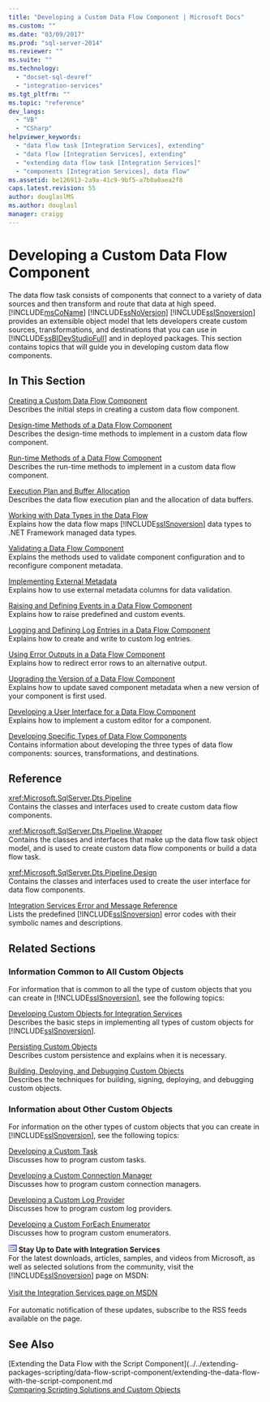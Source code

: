 ```yaml
---
title: "Developing a Custom Data Flow Component | Microsoft Docs"
ms.custom: ""
ms.date: "03/09/2017"
ms.prod: "sql-server-2014"
ms.reviewer: ""
ms.suite: ""
ms.technology: 
  - "docset-sql-devref"
  - "integration-services"
ms.tgt_pltfrm: ""
ms.topic: "reference"
dev_langs: 
  - "VB"
  - "CSharp"
helpviewer_keywords: 
  - "data flow task [Integration Services], extending"
  - "data flow [Integration Services], extending"
  - "extending data flow task [Integration Services]"
  - "components [Integration Services], data flow"
ms.assetid: be126913-2a9a-41c9-9bf5-a7b0a0aea2f8
caps.latest.revision: 55
author: douglaslMS
ms.author: douglasl
manager: craigg
---
```

# Developing a Custom Data Flow Component
  The data flow task consists of components that connect to a variety of data sources and then transform and route that data at high speed. [!INCLUDE[msCoName](../../../includes/msconame-md.md)] [!INCLUDE[ssNoVersion](../../../includes/ssnoversion-md.md)] [!INCLUDE[ssISnoversion](../../../includes/ssisnoversion-md.md)] provides an extensible object model that lets developers create custom sources, transformations, and destinations that you can use in [!INCLUDE[ssBIDevStudioFull](../../../includes/ssbidevstudiofull-md.md)] and in deployed packages. This section contains topics that will guide you in developing custom data flow components.  
  
## In This Section  
 [Creating a Custom Data Flow Component](creating-a-custom-data-flow-component.md)  
 Describes the initial steps in creating a custom data flow component.  
  
 [Design-time Methods of a Data Flow Component](design-time-methods-of-a-data-flow-component.md)  
 Describes the design-time methods to implement in a custom data flow component.  
  
 [Run-time Methods of a Data Flow Component](run-time-methods-of-a-data-flow-component.md)  
 Describes the run-time methods to implement in a custom data flow component.  
  
 [Execution Plan and Buffer Allocation](execution-plan-and-buffer-allocation.md)  
 Describes the data flow execution plan and the allocation of data buffers.  
  
 [Working with Data Types in the Data Flow](working-with-data-types-in-the-data-flow.md)  
 Explains how the data flow maps [!INCLUDE[ssISnoversion](../../../includes/ssisnoversion-md.md)] data types to .NET Framework managed data types.  
  
 [Validating a Data Flow Component](validating-a-data-flow-component.md)  
 Explains the methods used to validate component configuration and to reconfigure component metadata.  
  
 [Implementing External Metadata](implementing-external-metadata.md)  
 Explains how to use external metadata columns for data validation.  
  
 [Raising and Defining Events in a Data Flow Component](raising-and-defining-events-in-a-data-flow-component.md)  
 Explains how to raise predefined and custom events.  
  
 [Logging and Defining Log Entries in a Data Flow Component](logging-and-defining-log-entries-in-a-data-flow-component.md)  
 Explains how to create and write to custom log entries.  
  
 [Using Error Outputs in a Data Flow Component](using-error-outputs-in-a-data-flow-component.md)  
 Explains how to redirect error rows to an alternative output.  
  
 [Upgrading the Version of a Data Flow Component](upgrading-the-version-of-a-data-flow-component.md)  
 Explains how to update saved component metadata when a new version of your component is first used.  
  
 [Developing a User Interface for a Data Flow Component](developing-a-user-interface-for-a-data-flow-component.md)  
 Explains how to implement a custom editor for a component.  
  
 [Developing Specific Types of Data Flow Components](../../extending-packages-custom-objects-data-flow-types/developing-specific-types-of-data-flow-components.md)  
 Contains information about developing the three types of data flow components: sources, transformations, and destinations.  
  
## Reference  
 <xref:Microsoft.SqlServer.Dts.Pipeline>  
 Contains the classes and interfaces used to create custom data flow components.  
  
 <xref:Microsoft.SqlServer.Dts.Pipeline.Wrapper>  
 Contains the classes and interfaces that make up the data flow task object model, and is used to create custom data flow components or build a data flow task.  
  
 <xref:Microsoft.SqlServer.Dts.Pipeline.Design>  
 Contains the classes and interfaces used to create the user interface for data flow components.  
  
 [Integration Services Error and Message Reference](../../integration-services-error-and-message-reference.md)  
 Lists the predefined [!INCLUDE[ssISnoversion](../../../includes/ssisnoversion-md.md)] error codes with their symbolic names and descriptions.  
  
## Related Sections  
  
### Information Common to All Custom Objects  
 For information that is common to all the type of custom objects that you can create in [!INCLUDE[ssISnoversion](../../../includes/ssisnoversion-md.md)], see the following topics:  
  
 [Developing Custom Objects for Integration Services](../../extending-packages-custom-objects/developing-custom-objects-for-integration-services.md)  
 Describes the basic steps in implementing all types of custom objects for [!INCLUDE[ssISnoversion](../../../includes/ssisnoversion-md.md)].  
  
 [Persisting Custom Objects](../../extending-packages-custom-objects/persisting-custom-objects.md)  
 Describes custom persistence and explains when it is necessary.  
  
 [Building, Deploying, and Debugging Custom Objects](../../extending-packages-custom-objects/building-deploying-and-debugging-custom-objects.md)  
 Describes the techniques for building, signing, deploying, and debugging custom objects.  
  
### Information about Other Custom Objects  
 For information on the other types of custom objects that you can create in [!INCLUDE[ssISnoversion](../../../includes/ssisnoversion-md.md)], see the following topics:  
  
 [Developing a Custom Task](../../extending-packages-custom-objects/task/developing-a-custom-task.md)  
 Discusses how to program custom tasks.  
  
 [Developing a Custom Connection Manager](../../extending-packages-custom-objects/connection-manager/developing-a-custom-connection-manager.md)  
 Discusses how to program custom connection managers.  
  
 [Developing a Custom Log Provider](../../extending-packages-custom-objects/log-provider/developing-a-custom-log-provider.md)  
 Discusses how to program custom log providers.  
  
 [Developing a Custom ForEach Enumerator](../../extending-packages-custom-objects/foreach-enumerator/developing-a-custom-foreach-enumerator.md)  
 Discusses how to program custom enumerators.  
  
![Integration Services icon (small)](../../media/dts-16.gif "Integration Services icon (small)")  **Stay Up to Date with Integration Services**<br /> For the latest downloads, articles, samples, and videos from Microsoft, as well as selected solutions from the community, visit the [!INCLUDE[ssISnoversion](../../../includes/ssisnoversion-md.md)] page on MSDN:<br /><br /> [Visit the Integration Services page on MSDN](http://go.microsoft.com/fwlink/?LinkId=136655)<br /><br /> For automatic notification of these updates, subscribe to the RSS feeds available on the page.  
  
## See Also  
 [Extending the Data Flow with the Script Component](../../extending-packages-scripting/data-flow-script-component/extending-the-data-flow-with-the-script-component.md   
 [Comparing Scripting Solutions and Custom Objects](../../extending-packages-scripting/comparing-scripting-solutions-and-custom-objects.md)  
  
  
